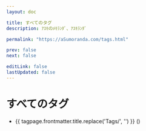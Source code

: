 ```yaml
---
layout: doc

title: すべてのタグ
description: ｱｽﾓのﾒﾓﾗﾝﾀﾞ、ｱｽﾓﾗﾝﾀﾞ

permalink: "https://aSumoranda.com/tags.html"

prev: false
next: false

editLink: false
lastUpdated: false
---
```


# すべてのタグ

<script lang="ts" setup>
import { data as tags } from "./.vitepress/tags.data"
import PostCounter from "./.vitepress/components/PostCounter.vue"
</script>

<ul>
    <li v-for="tagpage of tags">
        <a :href="`${tagpage.url}`" class="font-semibold text-lg">{{ tagpage.frontmatter.title.replace('Tags/', '') }}
            <span class="text-sm"> (<PostCounter :tag="tagpage.url.replace('/tags/', '').replace('.html', '')" />)</span>
        </a>
    </li>
</ul>
